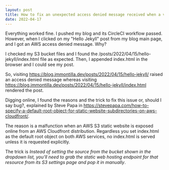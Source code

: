 ```yaml
---
layout: post
title: How to fix an unexpected access denied message received when a visitor click on a post from my blog main page
date: 2022-04-17
---
```


Everything worked fine. I pushed my blog and its CircleCI workflow passed. However, when I clicked on my "Hello Jekyll" post from my blog main page, and I got an AWS access denied message. Why?

I checked my S3 bucket files and I found the /posts/2022/04/15/hello-jekyll/index.html file as expected. Then, I appended index.html in the browser and I could see my post.

So, visiting https://blog.immontilla.dev/posts/2022/04/15/hello-jekyll/ raised an access denied message whereas visiting https://blog.immontilla.dev/posts/2022/04/15/hello-jekyll/index.html rendered the post.

Digging online, I found the reasons and the trick to fix this issue or, should I say bug?, explained by Steve Papa in <a target="_blank" alt="Specifying a default root object for static website subdirectories on AWS Cloudfront " href="https://stevepapa.com/how-to-specify-a-default-root-object-for-static-website-subdirectories-on-aws-cloudfront/">https://stevepapa.com/how-to-specify-a-default-root-object-for-static-website-subdirectories-on-aws-cloudfront/</a>. 

The reason is a malfunction when an AWS S3 static website is exposed online from an AWS Cloudfront distribution. Regardless you set index.html as the default root object on both AWS services, no index.html is served unless it is requested explicitly.

The trick is _Instead of setting the source from the bucket shown in the dropdown list, you’ll need to grab the static web hosting endpoint for that resource from its S3 settings page and pop it in manually_.
